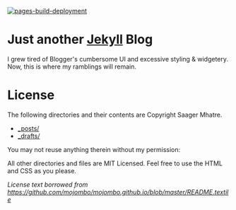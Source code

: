 [![pages-build-deployment](https://github.com/dexterous/ramblings/actions/workflows/pages/pages-build-deployment/badge.svg)](https://github.com/dexterous/ramblings/actions/workflows/pages/pages-build-deployment)

Just another [Jekyll](http://jekyllrb.com) Blog
===

I grew tired of Blogger's cumbersome UI and excessive styling & widgetery. Now, this is where my ramblings will remain.

License
===

The following directories and their contents are Copyright Saager Mhatre.

* [_posts/](/_posts/)
* [_drafts/](/_drafts/)

You may not reuse anything therein without my permission:

All other directories and files are MIT Licensed. Feel free to use the HTML and CSS as you please.

_License text borrowed from https://github.com/mojombo/mojombo.github.io/blob/master/README.textile_
